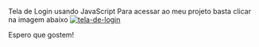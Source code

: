 
Tela de Login usando JavaScript
Para acessar ao meu projeto basta clicar na imagem abaixo
<a href="https://apenasopedro.github.io/Tela-de-Login/"><img src=".images/tela-print.png" alt="tela-de-login"></img></a>

Espero que gostem!
